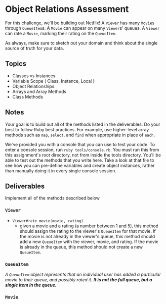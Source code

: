 # Object Relations Assessment

For this challenge, we'll be building out Netflix! A `Viewer` has many `Movie`s through `QueueItem`s. A `Movie` can appear on many `Viewer`s' queues. A `Viewer` can rate a `Movie`, marking their rating on the `QueueItem`.

As always, make sure to sketch out your domain and think about the single source of truth for your data.

## Topics

- Classes vs Instances
- Variable Scope ( Class, Instance, Local )
- Object Relationships
- Arrays and Array Methods
- Class Methods

## Notes

Your goal is to build out all of the methods listed in the deliverables. Do your best to follow Ruby best practices. For example, use higher-level array methods such as `map`, `select`, and `find` when appropriate in place of `each`.

We've provided you with a console that you can use to test your code. To enter a console session, run `ruby tools/console.rb`. You must run this from this assignment's root directory, not from inside the tools directory. You'll be able to test out the methods that you write here. Take a look at that file to see how you can pre-define variables and create object instances, rather than manually doing it in every single console session.

## Deliverables

Implement all of the methods described below

### `Viewer`

<!-- + `Viewer.all`
  + returns all of the viewers -->
<!-- + `Viewer#queue_items`
  + this method should return an array of `QueueItem` instances associated with this instance of `Viewer`. -->
<!-- + `Viewer#queue_movies`
  + this method should return an array of `Movie` instances in the `Viewer`'s queue. -->
<!-- + `Viewer#add_movie_to_queue(movie)`
  + this method should receive a `Movie` instance as its only argument and add it to the `Viewer`'s queue -->
+ `Viewer#rate_movie(movie, rating)`
  + given a movie and a rating (a number between 1 and 5), this method should assign the rating to the viewer's `QueueItem` for that movie. If the movie is not already in the viewer's queue, this method should add a new `QueueItem` with the viewer, movie, and rating. If the movie is already in the queue, this method should not create a new `QueueItem`.

### `QueueItem`

_A `QueueItem` object represents that an individual user has added a particular movie to their queue, and possibly rated it. **It is not the full queue, but a single item in the queue.**_

<!-- + `QueueItem.all`
  + returns an array of all `QueueItem`s -->
<!-- + `QueueItem#viewer`
  + returns the viewer associated with this `QueueItem` -->
<!-- + `QueueItem#movie`
  + returns the movie associated with this `QueueItem` -->
<!-- + `QueueItem#rating`
  + returns the rating for this `QueueItem`. If the viewer has not yet rated the movie, `QueueItem#rating` should be `nil` -->

### `Movie`

<!-- + `Movie.all`
  + returns an array of all `Movie` -->
<!-- + `Movie#queue_items`
  + returns an array of all the `QueueItem` instances that contain this movie -->
<!-- + `Movie#viewers`
  + returns an array of all of the `Viewer`s with this `Movie` instance in their queue -->
<!-- + `Moviedage_rating`
  + returns the average of all ratings for this instance of `Movie` -->
<!-- + `Movie.highest_rated`
  + returns the instance of `Movie` with the highest average rating -->

